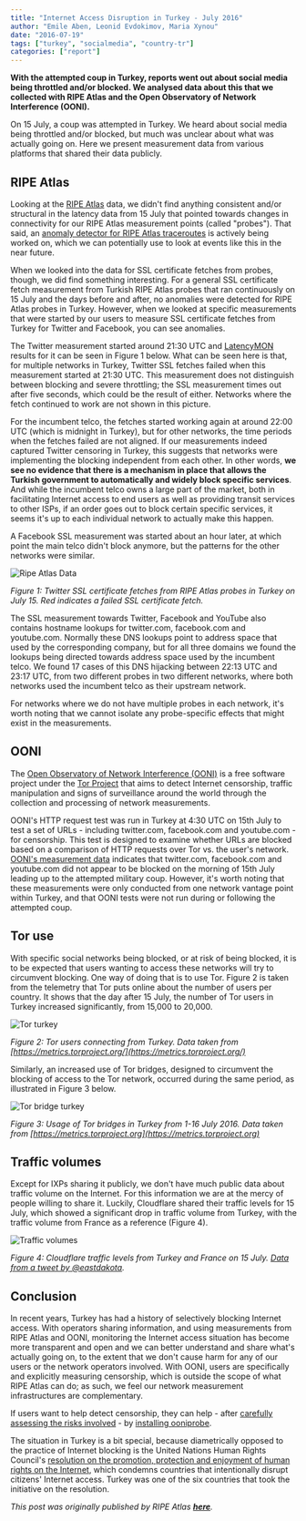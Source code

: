 ```yaml
---
title: "Internet Access Disruption in Turkey - July 2016"
author: "Emile Aben, Leonid Evdokimov, Maria Xynou"
date: "2016-07-19"
tags: ["turkey", "socialmedia", "country-tr"]
categories: ["report"]
---
```


**With the attempted coup in Turkey, reports went out about social media being throttled and/or blocked. We analysed data about this that we collected with RIPE Atlas and the Open Observatory of Network Interference (OONI).**


On 15 July, a coup was attempted in Turkey. We heard about social media being throttled and/or blocked, but much was unclear about what was actually going on. Here we present measurement data from various platforms that shared their data publicly.

## RIPE Atlas

Looking at the [RIPE Atlas](https://atlas.ripe.net/) data, we didn't find anything consistent and/or structural in the latency data from 15 July that pointed towards changes in connectivity for our RIPE Atlas measurement points (called "probes"). That said, an [anomaly detector for RIPE Atlas traceroutes](https://labs.ripe.net/Members/cristel_pelsser/pinpointing-delay-and-forwarding-anomalies-in-ripe-atlas-built-in-measurements) is actively being worked on, which we can potentially use to look at events like this in the near future.

When we looked into the data for SSL certificate fetches from probes, though, we did find something interesting. For a general SSL certificate fetch measurement from Turkish RIPE Atlas probes that ran continuously on 15 July and the days before and after, no anomalies were detected for RIPE Atlas probes in Turkey. However, when we looked at specific measurements that were started by our users to measure SSL certificate fetches from Turkey for Twitter and Facebook, you can see anomalies.

The Twitter measurement started around 21:30 UTC and [LatencyMON](https://labs.ripe.net/Members/massimo_candela/new-ripe-atlas-tool-latencymon) results for it can be seen in Figure 1 below. What can be seen here is that, for multiple networks in Turkey, Twitter SSL fetches failed when this measurement started at 21:30 UTC. This measurement does not distinguish between blocking and severe throttling; the SSL measurement times out after five seconds, which could be the result of either. Networks where the fetch continued to work are not shown in this picture.

For the incumbent telco, the fetches started working again at around 22:00 UTC (which is midnight in Turkey), but for other networks, the time periods when the fetches failed are not aligned. If our measurements indeed captured Twitter censoring in Turkey, this suggests that networks were implementing the blocking independent from each other. In other words, **we see no evidence that there is a mechanism in place that allows the Turkish government to automatically and widely block specific services**. And while the incumbent telco owns a large part of the market, both in facilitating Internet access to end users as well as providing transit services to other ISPs, if an order goes out to block certain specific services, it seems it's up to each individual network to actually make this happen. 

A Facebook SSL measurement was started about an hour later, at which point the main telco didn't block anymore, but the patterns for the other networks were similar.

![Ripe Atlas Data](/post/turkey-internet-access-disruption/Ripe-atlas-data.png)

*Figure 1: Twitter SSL certificate fetches from RIPE Atlas probes in Turkey on July 15. Red indicates a failed SSL certificate fetch.*

The SSL measurement towards Twitter, Facebook and YouTube also contains hostname lookups for twitter.com, facebook.com and youtube.com. Normally these DNS lookups point to address space that used by the corresponding company, but for all three domains we found the lookups being directed towards address space used by the incumbent telco. We found 17 cases of this DNS hijacking between 22:13 UTC and 23:17 UTC, from two different probes in two different networks, where both networks used the incumbent telco as their upstream network.

For networks where we do not have multiple probes in each network, it's worth noting that we cannot isolate any probe-specific effects that might exist in the measurements.

## OONI

The [Open Observatory of Network Interference (OONI)](https://ooni.torproject.org/) is a free software project under the [Tor Project](https://torproject.org/) that aims to detect Internet censorship, traffic manipulation and signs of surveillance around the world through the collection and processing of network measurements.

OONI's HTTP request test was run in Turkey at 4:30 UTC on 15th July to test a set of URLs - including twitter.com, facebook.com and youtube.com - for censorship. This test is designed to examine whether URLs are blocked based on a comparison of HTTP requests over Tor vs. the user's network. [OONI's measurement data](https://explorer.ooni.torproject.org/country/TR) indicates that twitter.com, facebook.com and youtube.com did not appear to be blocked on the morning of 15th July leading up to the attempted military coup. However, it's worth noting that these measurements were only conducted from one network vantage point within Turkey, and that OONI tests were not run during or following the attempted coup. 

## Tor use

With specific social networks being blocked, or at risk of being blocked, it is to be expected that users wanting to access these networks will try to circumvent blocking. One way of doing that is to use Tor. Figure 2 is taken from the telemetry that Tor puts online about the number of users per country. It shows that the day after 15 July, the number of Tor users in Turkey increased significantly, from 15,000 to 20,000.

![Tor turkey](/post/turkey-internet-access-disruption/tor-turkey.png)

*Figure 2: Tor users connecting from Turkey. Data taken from [https://metrics.torproject.org/](https://metrics.torproject.org/)*

Similarly, an increased use of Tor bridges, designed to circumvent the blocking of access to the Tor network, occurred during the same period, as illustrated in Figure 3 below.

![Tor bridge turkey](/post/turkey-internet-access-disruption/tor-bridges-turkey.png)

*Figure 3: Usage of Tor bridges in Turkey from 1-16 July 2016. Data taken from [https://metrics.torproject.org](https://metrics.torproject.org)*

## Traffic volumes

Except for IXPs sharing it publicly, we don't have much public data about traffic volume on the Internet. For this information we are at the mercy of people willing to share it. Luckily, Cloudflare shared their traffic levels for 15 July, which showed a significant drop in traffic volume from Turkey, with the traffic volume from France as a reference (Figure 4).

![Traffic volumes](/post/turkey-internet-access-disruption/traffic-volumes.jpeg)

*Figure 4: Cloudflare traffic levels from Turkey and France on 15 July. [Data from a tweet by @eastdakota](https://twitter.com/eastdakota/status/754073339543433216).*

## Conclusion

In recent years, Turkey has had a history of selectively blocking Internet access. With operators sharing information, and using measurements from RIPE Atlas and OONI, monitoring the Internet access situation has become more transparent and open and we can better understand and share what's actually going on, to the extent that we don't cause harm for any of our users or the network operators involved. With OONI, users are specifically and explicitly measuring censorship, which is outside the scope of what RIPE Atlas can do; as such, we feel our network measurement infrastructures are complementary.

If users want to help detect censorship, they can help - after [carefully assessing the risks involved](https://ooni.torproject.org/about/risks/) - by [installing ooniprobe](https://ooni.torproject.org/install/).

The situation in Turkey is a bit special, because diametrically opposed to the practice of Internet blocking is the United Nations Human Rights Council's [resolution on the promotion, protection and enjoyment of human rights on the Internet](http://www.article19.org/data/files/Internet_Statement_Adopted.pdf), which condemns countries that intentionally disrupt citizens' Internet access. Turkey was one of the six countries that took the initiative on the resolution.


*This post was originally published by RIPE Atlas **[here](https://labs.ripe.net/Members/emileaben/internet-access-disruption-in-turkey)**.* 